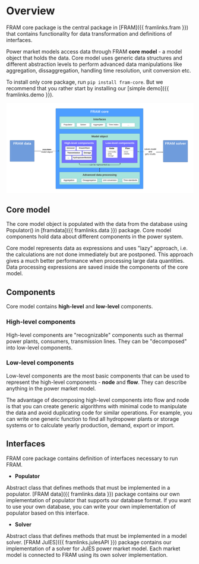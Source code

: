 # Overview
FRAM core package is the central package in [FRAM]({{ framlinks.fram }}) that contains functionality for data transformation and definitions of interfaces. 

Power market models access data through FRAM **core model** - a model object that holds the data. Core model uses generic data structures and different abstraction levels to perform advanced data manipulations like aggregation, dissaggregation, handling time resolution, unit conversion etc.

To install only core package, run `pip install fram-core`. But we recommend that you rather start by installing our [simple demo]({{ framlinks.demo }}).

![FRAM core](img/framcore.svg)

## Core model
The core model object is populated with the data from the database using Populator() in [framdata]({{ framlinks.data }}) package. Core model components hold data about different components in the power system.

Core model represents data as expressions and uses "lazy" approach, i.e. the calculations are not done immediately but are postponed. This approach gives a much better performance when processing large data quantities. Data processing expressions are saved inside the components of the core model.  

## Components
Core model contains **high-level** and **low-level** components.

### High-level components
High-level components are "recognizable" components such as thermal power plants, consumers, transmission lines. They can be "decomposed" into low-level components.

### Low-level components
Low-level components are the most basic components that can be used to represent the high-level components - **node** and **flow**. They can describe anything in the power market model. 

The advantage of decomposing high-level components into flow and node is that you can create generic algorithms with minimal code to manipulate the data and avoid duplicating code for similar operations. For example, you can write one generic function to find all hydropower plants or storage systems or to calculate yearly production, demand, export or import. 

## Interfaces
FRAM core package contains definition of interfaces necessary to run FRAM.

- **Populator**

Abstract class that defines methods that must be implemented in a populator. [FRAM data]({{ framlinks.data }}) package contains our own implementation of populator that supports our database format. If you want to use your own database, you can write your own implementation of populator based on this interface.

- **Solver**

Abstract class that defines methods that must be implemented in a model solver. [FRAM JulES]({{ framlinks.julesAPI }}) package contains our implementation of a solver for JulES power market model. Each market model is connected to FRAM using its own solver implementation. 